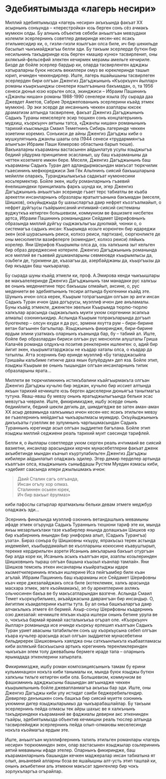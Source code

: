 # Эдебиятымызда «лагерь несири» 

Миллий эдебиятымызда «лагерь несири» акъкъында факъат ХХ асырнынъ сонъунда – «перестройка» юзь берген сонъ сёз ачмакъ мумкюн олды.
Бу алнынъ объектив себеби анъылгъан мевзудаки колемли эсерлернинъ советлер девиринде кесен-кес ясакъ этильмесидир ки, о, гизли-гизли язылгъан олса биле, ич бир шекильде басылып чыкъмайджагъы белли эди.
Бу такъым эсерлерде бутюн бир несильнинъ такъдиринде юзь берген «машер куню» тасвирленип, оны ахлякъий-фельсефий электен кечирмек мерамы амельге кечириле.
Бизде де бойле эсерлер бардыр ки, оларда тасвирленген аджджы хатыраларны буюк несиль векиллери омуз ве юреклеринде ташып юрип, ичинден чеккендирлер.
Иште, лагерь яшайышыны тасвирлеген эсерлерден бири олгъан Дженгиз Дагъджынынъ «Къоркъунч йыллар» романы къыркъынджы сенелери язылгъанына бакъмадан, о, та 1956 сенеси дюнья юзю корьген олса, экинджиси – Ибраим Пашининъ «Джанлы нишан» романы 1988-1990 сенелери языла (бу сырада даа Джевдет Аметов, Сабрие Эреджепованынъ эсерлерини къайд этмек мумкюн).
Эр эки эсерде де инсаннынъ чеккен азаплары юксек драматизм алтында тасвирлене, факъат Дженгиз Дагъджынынъ Садыкъ Тураны немселерге эсир тюшкен сонъ концлагерьнинъ мудхиш, къоркъунч аятыны татса, «Джанлы нишан» романынынъ тарихий къысмында Смаил Теметнинъ Сибирь лагеринде чеккен эзиетини коремиз.
Сонъкиси де айны Дженгиз Дагъджы киби о мушкулятнынъ джанлы шааты ола (1944 сенеси «трудармия»гъа алынгъан Ибраим Паши Кемерово областына барып тюше).
Вакъиаларны  къараманы вастасынен айдынлатув усулы языджыгъа бедиий уйдурма принципине эсасланып, шу баш къараманыны да четтен козетмеге имкян бере.
Меселя, Дженгиз Дагъджынынъ баш къараманы Садыкъ Туран деп адландырмасындан макъсат тюркчилик гъаесининъ мефкюреджиси Зия Гёк Альпнинъ сиясий бакъышларына мейилли оларакъ, Туранджылыкъкъа садакъат нумюнесини косьтермектир.
Бойле экен, ишбу   романларнынъ гъаевий ёнелишиндеки принципиаль фаркъ шунда ки, эгер  Дженгиз Дагъджынынъ анъылгъан эсеринде гъает терс табиатлы ве къаба арекетли инсанларнынъ образлары яратылгъанына бакъмадан (меселя, Шишков), окъуйыджыда бу шахысларгъа даир нефрет къозгъалмайып, о нефрет дуйгъусы гъайрыинсаний ичтимаий-сиясий системаны вуджуткъа кетирген большевизм, коммунизм ве фашизмге нисбетен артса, Ибраим Пашининъ романындаки Сейдамет Шерифовнынъ образында миллий дуйгъу сыджакълыгъы дуюлмай, чюнки о, о системагъа садыкъ инсан: Къырымда козьге корюнген бир идареджи экен (кой шурасынынъ реиси, колхоз реиси, партизан), сюргюнликте де оны месюлиетли вазифелерге (комендант, колхоз реиси) ляйыкъ корелер.
Яни Шерифов Къырымлы олса да, озь халкъына зыт кельген бир образ дереджесине котериле.
Дженгиз Дагъджынынъ романында исе миллий ве гъаевий душманларыны севмеювде къырымлысы да, озьбеги де, туркмени де, къазагъы да, азербайджаны да, къыргъызы да бир якъадан баш чыкъаралар. 

Бу сырада шуны къайд этмели ки, проф.
А.Эмирова кенди чыкъышлары ве макъалелеринде Дженгиз Дагъджынынъ там манадаки рус халкъы ве онынъ медениетине терс бакъышы олмайып, аксине, о, рус медениети ве эдебиятынынъ тесири алтында буюгенини къайд эте.
Шунынъ ичюн олса керек, Къырым топрагъындан олгъан эр анги инсан Садыкъ Туран ичюн (даа догърусы, муэллиф ичюн дие анъламалы.
Буны къайд этмекле, дженктен эвельки Къырымда тюрлю-тюрлю халкълар арасында сыджакълыкъ муити укюм сюргенини эсапкъа алмалы) озюнинъкидир.
Аслында Къырым топракъларында догъып буюгенлер – олсун ехуди я да рус, эрмени яхутта рум – бири-бирине ветан багъынен багълылар.
Языджынынъ фикириндже,  бири-бирине ярдым элини узатмакъ оларнынъ къанында бар, бу – табиий ал.
Иште, бойле бир образлардан бириси олгъан рус менсюпли алушталы Гриша Калачёв романда олдукъча позитив ренклернен ишленген: о, адий бир йигит экен, къырымтатарджасы не къадар хаталы олса, о къадар да татыллы.
Атта эсернинъ бир еринде муэллиф «Бу татарджасыйла Гришайы кальбиме гитикче даха якын булуёрдум» деп яза.
Бойле этип, языджы Къырым ве онынъ тышындан олгъан инсанларнынъ типик образларыны ярата…

Миллети ве тюркчиликнинъ истикъбалини къайгъырмакъта олгъан Дженгиз Дагъджы кучьлю бир эеджан, кучьлю бир иссиет алтында якъын тарихий кечмиште юзь берген адиселерни дюньягъа танытмагъа тутуна.
Яваш-яваш бу мевзу онынъ яратыджылыгъында бельки эсас мевзугъа чевриле.
Иште, фикиримиздже, ишбу эсерде онынъ бедиийлиги, бедиий шекли дегиль де, шимдигедже ве затен аман-аман ХХ асыр девамында халкъымыз ичюн кесен-кес ясакъ этильген мевзу ве гъаелернинъ мейдангъа чыкъарылмасы муимдир.
Окъуйыджынынъ дикъкъаты гузеллик ве зулумнынъ чарпышмасындан Садыкъ Тураннынъ юрегинде асыл олгъан зыддиетке багълана.
Бойле этип языджы миллий седжиени реаль тарихий муит саесинде тарифлей. 

Белли я, о йыллары советлерде укюм сюрген реаль ичтимаий ве сиясий вазиетни, инсанлар арасындаки керчек мунасебетлерни факъат дженк акъибетинде мындан къачып къуртулабильген Дженгиз Дагъджы кибилери айдынлатып оладжакъ эдилер.
Эгер демир перделер артында къалгъан олса, языджынынъ сыныфдашы Рустем Муедин язмасы киби, «эдебият саасында илери джылышмакъ ичюн:

> Даий Сталин сагъ олгъанда,  
Инсан огълу хор олмаз.  
Сталиннен оськен юрек,  
Ич бир вакъыт ёрулмаз»

киби пафослы сатырлар яратмакъны бельки девам этмеге меджбур оладжакъ эди…

Эсернинъ финалында муэллиф озюнинъ ветандашлыкъ мевамыны ифаде этмек огърунда Садыкъ Тураннынъ тюшюни тариф эте ки, мында янъы мезарлыкътаки тазе къабирлер янында долашкъан Шишков «эр бир къабирнинъ янындан бир униформа алып, (Садыкъ Турангъа) узата».
Бираз сонъра бу Шишковны «къуру, япракъсыз терек астында индемейип, къыбырдамайып ве къолларыны кокюсине къавуштырып, терекке кердирильген азрети Исанынъ аякъларына бакъып отургъан бир алда коре ки, Исанынъ асыкъ къалгъан ири, азаплы козьлеринден Шишковнынъ тыраш олгъан башына къызыл къанлар тамлай».
Яни Шишков темсиль эткен инсанларны къыйратыджы идаре хызметчилерининъ япкъан ишлерине Иса пейгъамбер биле къан агълай.
Ибраим Пашининъ баш къараманы исе Сейдамет Шерифовны къач кере джезалайджакъ олса биле (котеклемек, халкъ арасында масхара этмек, эвге къоймамакъ), эп бу арекетлерине ахлякъ ольчюсинен бакъа ве бу макъсатларындан вазгече.
Аслында Смаил Темет къоркъубильмез, акъайджасына даврангъан бир инсандыр.
О, йигитлик къаиделерини къатты тута.
Бу ал онъа башкъаларгъа даир алчакълыкъ этмеге ёл бермей.
Ахыр-сонъу Шерифовны къадернинъ озю джезалай: кечмиште япкъан къара ишлери онынъ бетине урула ве о, чокъкъа бармай ярамай хасталыкъкъа огърап оле.
«Къоркъунч йыллар» романында исе ичинде къоркъу ерлешип къалгъан Садыкъ Туран уриет авасыны татабильген сонъ шу къоркъусына себеп олгъан къара кучьлер арасында асыл олгъан зыддиетке мунасебетини бильдиререк Шишковнынъ хаялджа оны саткъынлыкъта къабаатламасы киби ахлякъий баскъысына артыкъ юрегининъ теренликлеринден чыкъкъан элем толу джевабыны бермеге ираде тапа – оларнынъ ярымадада эткенлерини хатырлата.

Фикиримиздже, ишбу роман композициясынынъ тамам бу ерини кульминацион нокъта киби танымалы ки, мында буюк языджы бутюн халкъны тильге кетирген киби ола.
Большевизм, коммунизм ве фашизмнинъ аджджысыны башындан аягъынадже чеккен къырымлынынъ бойле джевапланмагъа акъкъы бар эди.
Иште, оны Дженгиз Дагъджы киби улу истидат саиби беджеребильгендир.
Девирлер денъишкен сонъ башкъа бир сиясий муитте озюнинъ укюмини дигер языджыларымыз да чыкъарабашлайлар.
Бу такъым эсерлернинъ пейда олмасы тек айры шахыс ве я халкънынъ такъдириндеки къараманий ве фаджиалы девирни акс эткенинден гъайры, эдебиятымызда объектив кечмишни реаль тюслер алтында тасвирлейиджи эсерлернинъ пейда олып-олмаювы меселесинде нокъта къоймагъа ярдым эте. 

Иште, анъылгъан муэллифлернинъ талиль этильген романлары «лагерь несири» тюркюминден экен, олар вастасынен языджылар озьлерининъ аятий мевамыны ифаде этелер.
Оларнынъ фикириндже, баш къараманларнынъ башындан кечкен маджералар инсан табиатына ят олып, аньаневий алларны боза ве яшайышны алт-усть этип ташлай ки, онынъ акъибетини аль этмекни макъсат эдингенлер бир чокъ зорлукъларгъа огърайлар. 
